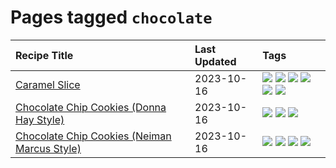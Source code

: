 # Pages tagged `chocolate`

|Recipe Title|Last Updated|Tags
|:---|:---|:---|
|[Caramel Slice](../recipes/caramelslice.md)|2023-10-16|[![](https://img.shields.io/badge/tag-amazing-f1d19f)](../tags/amazing.md) [![](https://img.shields.io/badge/tag-baked-f05668)](../tags/baked.md) [![](https://img.shields.io/badge/tag-chocolate-8344b1)](../tags/chocolate.md) [![](https://img.shields.io/badge/tag-dairy-4e6ea)](../tags/dairy.md) [![](https://img.shields.io/badge/tag-dessert-1d5152)](../tags/dessert.md) [![](https://img.shields.io/badge/tag-long_prep_time-94b8ca)](../tags/long_prep_time.md)|
|[Chocolate Chip Cookies (Donna Hay Style)](../recipes/chocolatechipcookiesdonnahay.md)|2023-10-16|[![](https://img.shields.io/badge/tag-baked-f05668)](../tags/baked.md) [![](https://img.shields.io/badge/tag-chocolate-8344b1)](../tags/chocolate.md) [![](https://img.shields.io/badge/tag-dessert-1d5152)](../tags/dessert.md)|
|[Chocolate Chip Cookies (Neiman Marcus Style)](../recipes/chocolatechipcookiesneimanmarcus.md)|2023-10-16|[![](https://img.shields.io/badge/tag-amazing-f1d19f)](../tags/amazing.md) [![](https://img.shields.io/badge/tag-baked-f05668)](../tags/baked.md) [![](https://img.shields.io/badge/tag-chocolate-8344b1)](../tags/chocolate.md) [![](https://img.shields.io/badge/tag-dessert-1d5152)](../tags/dessert.md)|